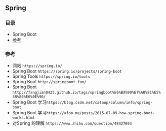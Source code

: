 ## Spring 

### 目录
* Spring Boot
* [参考](#参考)

### 参考
* 网站 `https://spring.io/`
* Spring Boot `https://spring.io/projects/spring-boot`
* Spring Tools `https://spring.io/tools`
* Spring Boot `http://springboot.fun/`
* Spring Boot `http://fangjian0423.github.io/tags/springboot%E6%BA%90%E7%A0%81%E5%88%86%E6%9E%90/`
* Spring Boot 学习`https://blog.csdn.net/catoop/column/info/spring-boot`
* Spring Boot 学习`https://afoo.me/posts/2015-07-09-how-spring-boot-works.html`
* 对Spring 的理解 `https://www.zhihu.com/question/48427693`